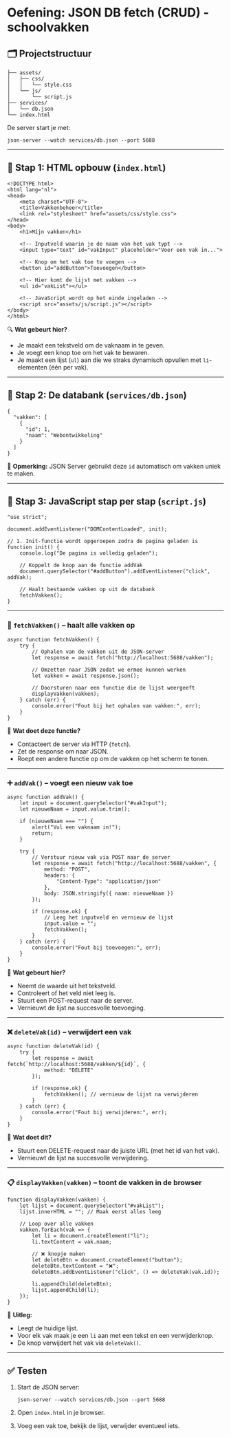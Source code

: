 # Oefening: JSON DB fetch (CRUD) - schoolvakken

## 🗂️ Projectstructuur

```
├── assets/
│   ├── css/
│   │   └── style.css
│   └── js/
│       └── script.js
├── services/
│   └── db.json
└── index.html
```

De server start je met:

```
json-server --watch services/db.json --port 5688
```

------

## 🔧 Stap 1: HTML opbouw (`index.html`)

```
<!DOCTYPE html>
<html lang="nl">
<head>
    <meta charset="UTF-8">
    <title>Vakkenbeheer</title>
    <link rel="stylesheet" href="assets/css/style.css">
</head>
<body>
    <h1>Mijn vakken</h1>

    <!-- Inputveld waarin je de naam van het vak typt -->
    <input type="text" id="vakInput" placeholder="Voer een vak in...">

    <!-- Knop om het vak toe te voegen -->
    <button id="addButton">Toevoegen</button>

    <!-- Hier komt de lijst met vakken -->
    <ul id="vakList"></ul>

    <!-- JavaScript wordt op het einde ingeladen -->
    <script src="assets/js/script.js"></script>
</body>
</html>
```

🔍 **Wat gebeurt hier?**

- Je maakt een tekstveld om de vaknaam in te geven.
- Je voegt een knop toe om het vak te bewaren.
- Je maakt een lijst (`ul`) aan die we straks dynamisch opvullen met `li`-elementen (één per vak).

------

## 💾 Stap 2: De databank (`services/db.json`)

```
{
  "vakken": [
    {
      "id": 1,
      "naam": "Webontwikkeling"
    }
  ]
}
```

📌 **Opmerking:** JSON Server gebruikt deze `id` automatisch om vakken uniek te maken.

------

## 🔌 Stap 3: JavaScript stap per stap (`script.js`)

```
"use strict";

document.addEventListener("DOMContentLoaded", init);

// 1. Init-functie wordt opgeroepen zodra de pagina geladen is
function init() {
    console.log("De pagina is volledig geladen");

    // Koppelt de knop aan de functie addVak
    document.querySelector("#addButton").addEventListener("click", addVak);

    // Haalt bestaande vakken op uit de databank
    fetchVakken();
}
```

------

### 🔄 `fetchVakken()` – haalt alle vakken op

```
async function fetchVakken() {
    try {
        // Ophalen van de vakken uit de JSON-server
        let response = await fetch("http://localhost:5688/vakken");

        // Omzetten naar JSON zodat we ermee kunnen werken
        let vakken = await response.json();

        // Doorsturen naar een functie die de lijst weergeeft
        displayVakken(vakken);
    } catch (err) {
        console.error("Fout bij het ophalen van vakken:", err);
    }
}
```

📌 **Wat doet deze functie?**

- Contacteert de server via HTTP (`fetch`).
- Zet de response om naar JSON.
- Roept een andere functie op om de vakken op het scherm te tonen.

------

### ➕ `addVak()` – voegt een nieuw vak toe

```
async function addVak() {
    let input = document.querySelector("#vakInput");
    let nieuweNaam = input.value.trim();

    if (nieuweNaam === "") {
        alert("Vul een vaknaam in!");
        return;
    }

    try {
        // Verstuur nieuw vak via POST naar de server
        let response = await fetch("http://localhost:5688/vakken", {
            method: "POST",
            headers: {
                "Content-Type": "application/json"
            },
            body: JSON.stringify({ naam: nieuweNaam })
        });

        if (response.ok) {
            // Leeg het inputveld en vernieuw de lijst
            input.value = "";
            fetchVakken();
        }
    } catch (err) {
        console.error("Fout bij toevoegen:", err);
    }
}
```

📌 **Wat gebeurt hier?**

- Neemt de waarde uit het tekstveld.
- Controleert of het veld niet leeg is.
- Stuurt een POST-request naar de server.
- Vernieuwt de lijst na succesvolle toevoeging.

------

### ❌ `deleteVak(id)` – verwijdert een vak

```
async function deleteVak(id) {
    try {
        let response = await fetch(`http://localhost:5688/vakken/${id}`, {
            method: "DELETE"
        });

        if (response.ok) {
            fetchVakken(); // vernieuw de lijst na verwijderen
        }
    } catch (err) {
        console.error("Fout bij verwijderen:", err);
    }
}
```

📌 **Wat doet dit?**

- Stuurt een DELETE-request naar de juiste URL (met het id van het vak).
- Vernieuwt de lijst na succesvolle verwijdering.

------

### 📋 `displayVakken(vakken)` – toont de vakken in de browser

```
function displayVakken(vakken) {
    let lijst = document.querySelector("#vakList");
    lijst.innerHTML = ""; // Maak eerst alles leeg

    // Loop over alle vakken
    vakken.forEach(vak => {
        let li = document.createElement("li");
        li.textContent = vak.naam;

        // ❌ knopje maken
        let deleteBtn = document.createElement("button");
        deleteBtn.textContent = "❌";
        deleteBtn.addEventListener("click", () => deleteVak(vak.id));

        li.appendChild(deleteBtn);
        lijst.appendChild(li);
    });
}
```

📌 **Uitleg:**

- Leegt de huidige lijst.
- Voor elk vak maak je een `li` aan met een tekst en een verwijderknop.
- De knop verwijdert het vak via `deleteVak()`.

------

## ✅ Testen

1. Start de JSON server:

   ```
   json-server --watch services/db.json --port 5688
   ```

2. Open `index.html` in je browser.

3. Voeg een vak toe, bekijk de lijst, verwijder eventueel iets.

